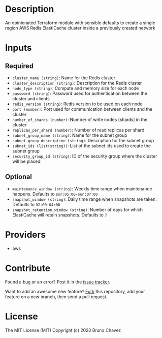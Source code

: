 # Description

An opinionated Terraform module with sensible defaults to create a single region AWS Redis ElastiCache cluster inside a previously created network

# Inputs
## Required
+ `cluster_name (string)`: Name for the Redis cluster
+ `cluster_description (string)`: Description for the Redis cluster
+ `node_type (string)`: Compute and memory size for each node
+ `password (string)`: Password used for authentication between the cluster and clients
+ `redis_version (string)`: Redis version to be used on each node
+ `port (number)`: Port used for communication between clients and the cluster
+ `number_of_shards (number)`: Number of write nodes (shards) in the cluster
+ `replicas_per_shard (number)`: Number of read replicas per shard
+ `subnet_group_name (string)`: Name for the subnet group
+ `subnet_group_description (string)`: Description for the subnet group
+ `subnet_ids (list(string))`: List of the subnet ids used to create the subnet group
+ `security_group_id (string)`: ID of the security group where the cluster will be placed

## Optional
+ `maintenance_window (string)`: Weekly time range when maintenance happens. Defaults to `sun:05:00-sun:07:00`
+ `snapshot_window (string)`: Daily time range when snapshots are taken. Defaults to `02:00-04:00`
+ `snapshot_retention_window (string)`: Number of days for which ElastiCache will retain snapshots. Defaults to `7`

#  Providers
+ aws

# Contribute

Found a bug or an error? Post it in the 
[issue tracker](https://github.com/bruno-chavez/https://github.com/bruno-chavez/tf-elasticache-redis-cluster/issues).

Want to add an awesome new feature? 
[Fork](https://github.com/bruno-chavez/https://github.com/bruno-chavez/tf-elasticache-redis-cluster/fork) 
this repository, add your feature on a new branch, 
then send a pull request.

# License
The MIT License (MIT)
Copyright (c) 2020 Bruno Chavez